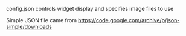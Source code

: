 
config.json controls widget display and specifies image files to use 

Simple JSON file came from
https://code.google.com/archive/p/json-simple/downloads

